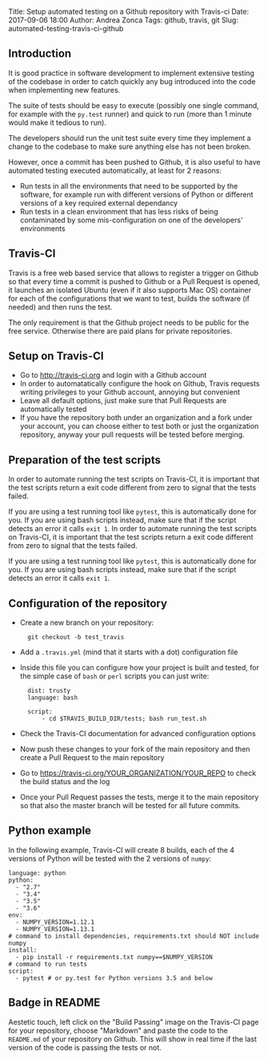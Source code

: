 Title: Setup automated testing on a Github repository with Travis-ci
Date: 2017-09-06 18:00
Author: Andrea Zonca
Tags: github, travis, git
Slug: automated-testing-travis-ci-github

## Introduction

It is good practice in software development to implement extensive testing of the codebase in order to catch quickly any bug introduced into the code when implementing new features.

The suite of tests should be easy to execute (possibly one single command, for example with the `py.test` runner) and quick to run (more than 1 minute would make it tedious to run).

The developers should run the unit test suite every time they implement a change to the codebase to make sure anything else has not been broken.

However, once a commit has been pushed to Github, it is also useful to have automated testing executed automatically, at least for 2 reasons:

  * Run tests in all the environments that need to be supported by the software, for example run with different versions of Python or different versions of a key required external dependancy
  * Run tests in a clean environment that has less risks of being contaminated by some mis-configuration on one of the developers' environments

## Travis-CI

Travis is a free web based service that allows to register a trigger on Github so that every time a commit is pushed to Github or a Pull Request is opened, it launches an isolated Ubuntu (even if it also supports Mac OS) container for each of the configurations that we want to test, builds the software (if needed) and then runs the test.

The only requirement is that the Github project needs to be public for the free service. Otherwise there are paid plans for private repositories.

## Setup on Travis-CI

* Go to <http://travis-ci.org> and login with a Github account
* In order to automatatically configure the hook on Github, Travis requests writing privileges to your Github account, annoying but convenient
* Leave all default options, just make sure that Pull Requests are automatically tested
* If you have the repository both under an organization and a fork under your account, you can choose either to test both or just the organization repository, anyway your pull requests will be tested before merging.

## Preparation of the test scripts

In order to automate running the test scripts on Travis-CI, it is important that the test scripts return a exit code different from zero to signal that the tests failed.

If you are using a test running tool like `pytest`, this is automatically done for you. If you are using bash scripts instead, make sure that if the script detects an error it calls `exit 1`.
In order to automate running the test scripts on Travis-CI, it is important that the test scripts return a exit code different from zero to signal that the tests failed.

If you are using a test running tool like `pytest`, this is automatically done for you. If you are using bash scripts instead, make sure that if the script detects an error it calls `exit 1`.

## Configuration of the repository

* Create a new branch on your repository:

        git checkout -b test_travis

* Add a `.travis.yml` (mind that it starts with a dot) configuration file
* Inside this file you can configure how your project is built and tested, for the simple case of `bash` or `perl` scripts you can just write:

        dist: trusty
		language: bash

		script:
			- cd $TRAVIS_BUILD_DIR/tests; bash run_test.sh

* Check the Travis-CI documentation for advanced configuration options
* Now push these changes to your fork of the main repository  and then create a Pull Request to the main repository
* Go to <https://travis-ci.org/YOUR_ORGANIZATION/YOUR_REPO> to check the build status and the log
* Once your Pull Request passes the tests, merge it to the main repository so that also the master branch will be tested for all future commits.

## Python example

In the following example, Travis-CI will create 8 builds, each of the 4 versions of Python will be tested with the 2 versions of `numpy`:

	language: python
	python:
	  - "2.7"
	  - "3.4"
	  - "3.5"
	  - "3.6"
	env:
	  - NUMPY_VERSION=1.12.1
	  - NUMPY_VERSION=1.13.1
	# command to install dependencies, requirements.txt should NOT include numpy
	install:
	  - pip install -r requirements.txt numpy==$NUMPY_VERSION
	# command to run tests
	script:
	  - pytest # or py.test for Python versions 3.5 and below

## Badge in README

Aestetic touch, left click on the "Build Passing" image on the Travis-CI page for your repository, choose "Markdown" and paste the code to the `README.md` of your repository on Github. This will show in real time if the last version of the code is passing the tests or not.
